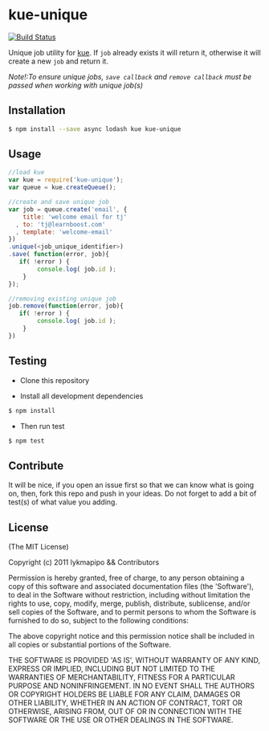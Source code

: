 # kue-unique

[![Build Status](https://travis-ci.org/lykmapipo/kue-unique.svg?branch=master)](https://travis-ci.org/lykmapipo/kue-unique)

Unique job utility for [kue](https://github.com/Automattic/kue). If `job` already exists it will return it, otherwise it will create a new `job` and return it.

*Note!:To ensure unique jobs, `save callback` and `remove callback` must be passed when working with unique job(s)*

## Installation
```sh
$ npm install --save async lodash kue kue-unique
```

## Usage
```js
//load kue
var kue = require('kue-unique');
var queue = kue.createQueue();

//create and save unique job
var job = queue.create('email', {
    title: 'welcome email for tj'
  , to: 'tj@learnboost.com'
  , template: 'welcome-email'
})
.unique(<job_unique_identifier>)
.save( function(error, job){
   if( !error ) {
        console.log( job.id );
    }
});

//removing existing unique job
job.remove(function(error, job){
   if( !error ) {
        console.log( job.id );
    }
})
```

## Testing
* Clone this repository

* Install all development dependencies
```sh
$ npm install
```

* Then run test
```sh
$ npm test
```

## Contribute
It will be nice, if you open an issue first so that we can know what is going on, then, fork this repo and push in your ideas. Do not forget to add a bit of test(s) of what value you adding.


## License 

(The MIT License)

Copyright (c) 2011 lykmapipo && Contributors

Permission is hereby granted, free of charge, to any person obtaining
a copy of this software and associated documentation files (the
'Software'), to deal in the Software without restriction, including
without limitation the rights to use, copy, modify, merge, publish,
distribute, sublicense, and/or sell copies of the Software, and to
permit persons to whom the Software is furnished to do so, subject to
the following conditions:

The above copyright notice and this permission notice shall be
included in all copies or substantial portions of the Software.

THE SOFTWARE IS PROVIDED 'AS IS', WITHOUT WARRANTY OF ANY KIND,
EXPRESS OR IMPLIED, INCLUDING BUT NOT LIMITED TO THE WARRANTIES OF
MERCHANTABILITY, FITNESS FOR A PARTICULAR PURPOSE AND NONINFRINGEMENT.
IN NO EVENT SHALL THE AUTHORS OR COPYRIGHT HOLDERS BE LIABLE FOR ANY
CLAIM, DAMAGES OR OTHER LIABILITY, WHETHER IN AN ACTION OF CONTRACT,
TORT OR OTHERWISE, ARISING FROM, OUT OF OR IN CONNECTION WITH THE
SOFTWARE OR THE USE OR OTHER DEALINGS IN THE SOFTWARE.